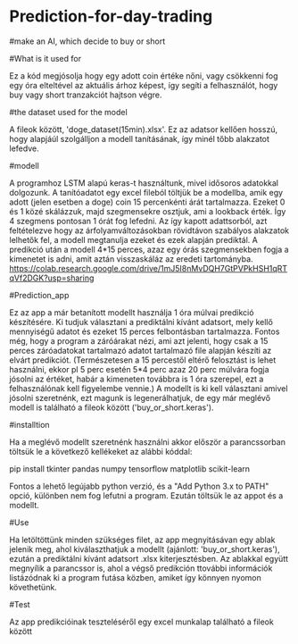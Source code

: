 # Prediction-for-day-trading
#make an AI, which decide to buy or short

#What is it used for

Ez a kód megjósolja hogy egy adott coin értéke nőni, vagy csökkenni fog egy óra elteltével az aktuális árhoz képest, így segíti a felhasználót, hogy buy vagy short tranzakciót hajtson végre. 

#the dataset used for the model

A fileok között, 'doge_dataset(15min).xlsx'. Ez az adatsor kellően hosszú, hogy alapjáúl szolgálljon a modell tanításának, így minél tőbb alakzatot lefedve.

#modell

A programhoz LSTM alapú keras-t használtunk, mivel idősoros adatokkal dolgozunk. 
A tanítóadatot egy excel fileból töltjük be a modellba, amik egy adott (jelen esetben a doge) coin 15 percenkénti árát tartalmazza. Ezeket 0 és 1 közé skálázzuk, majd szegmensekre osztjuk, ami a lookback érték. Így 4 szegmens pontosan 1 órát fog lefedni. Az így kapott adattsorból, azt feltételezve hogy az árfolyamváltozásokban rövidtávon szabályos alakzatok lelhetők fel, a modell megtanulja ezeket és ezek alapján prediktál. A predikció után a modell 4*15 perces, azaz egy órás szegmensekben fogja a kimenetet is adni, amit aztán visszaskáláz az eredeti tartományba.
https://colab.research.google.com/drive/1mJ5I8nMvDQH7GtPVPkHSH1qRTqVf2DGK?usp=sharing

#Prediction_app

Ez az app a már betanított modellt használja 1 óra múlvai predikció készítésére. Ki tudjuk választani a prediktálni kívánt adatsort, mely kellő mennyiségű adatot és ezeket 15 perces felbontásban tartalmazza. Fontos még, hogy a program a záróárakat nézi, ami azt jelenti, hogy csak a 15 perces záróadatokat tartalmazó adatot tartalmazó file alapján készíti az elvárt predikciót. (Természetesen a 15 percestől eltérő felosztást is lehet használni, ekkor pl 5 perc esetén 5*4 perc azaz 20 perc múlvára fogja jósolni az értéket, habár a kimeneten továbbra is 1 óra szerepel, ezt a felhasználónak kell figyelembe vennie.) A modellt is ki kell választani amivel jósolni szeretnénk, ezt magunk is legenerálhatjuk, de egy már meglévő modell is található a fileok között ('buy_or_short.keras').

#installtion

Ha a meglévő modellt szeretnénk használni akkor először a parancssorban töltsük le a következő kellékeket az alábbi kóddal:

pip install tkinter pandas numpy tensorflow matplotlib scikit-learn

Fontos a lehető legújabb python verzió, és a "Add Python 3.x to PATH" opció, különben nem fog lefutni a program.  Ezután töltsük le az appot és a modellt.

#Use

Ha letöltöttünk minden szükséges filet, az app megnyitásávan egy ablak jelenik meg, ahol kiválaszthatjuk a modellt (ajánlott: 'buy_or_short.keras'), ezután a prediktálni kívánt adatsort .xlsx kiterjesztésben. Az ablakkal együtt megnyílik a parancssor is, ahol a végső predikción ttovábbi információk listázódnak ki a program futása közben, amiket így könnyen nyomon követhetünk.

#Test

Az app predikcióinak teszteléséről egy excel munkalap található a fileok között

